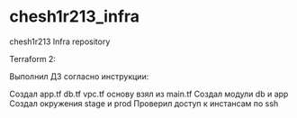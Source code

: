 # chesh1r213_infra
chesh1r213 Infra repository

Terraform 2:

Выполнил ДЗ согласно инструкции:

Создал app.tf db.tf vpc.tf основу взял из main.tf
Создал модули db и app
Создал окружения stage и prod
Проверил доступ к инстансам по ssh
